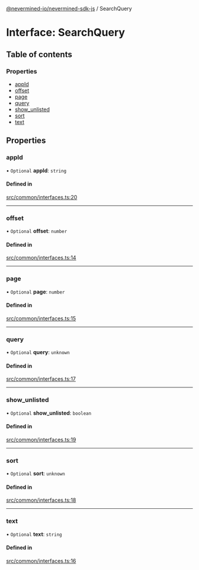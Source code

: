 [@nevermined-io/nevermined-sdk-js](../code-reference.md) / SearchQuery

# Interface: SearchQuery

## Table of contents

### Properties

- [appId](SearchQuery.md#appid)
- [offset](SearchQuery.md#offset)
- [page](SearchQuery.md#page)
- [query](SearchQuery.md#query)
- [show_unlisted](SearchQuery.md#show_unlisted)
- [sort](SearchQuery.md#sort)
- [text](SearchQuery.md#text)

## Properties

### appId

• `Optional` **appId**: `string`

#### Defined in

[src/common/interfaces.ts:20](https://github.com/nevermined-io/sdk-js/blob/55f88d2/src/common/interfaces.ts#L20)

---

### offset

• `Optional` **offset**: `number`

#### Defined in

[src/common/interfaces.ts:14](https://github.com/nevermined-io/sdk-js/blob/55f88d2/src/common/interfaces.ts#L14)

---

### page

• `Optional` **page**: `number`

#### Defined in

[src/common/interfaces.ts:15](https://github.com/nevermined-io/sdk-js/blob/55f88d2/src/common/interfaces.ts#L15)

---

### query

• `Optional` **query**: `unknown`

#### Defined in

[src/common/interfaces.ts:17](https://github.com/nevermined-io/sdk-js/blob/55f88d2/src/common/interfaces.ts#L17)

---

### show_unlisted

• `Optional` **show_unlisted**: `boolean`

#### Defined in

[src/common/interfaces.ts:19](https://github.com/nevermined-io/sdk-js/blob/55f88d2/src/common/interfaces.ts#L19)

---

### sort

• `Optional` **sort**: `unknown`

#### Defined in

[src/common/interfaces.ts:18](https://github.com/nevermined-io/sdk-js/blob/55f88d2/src/common/interfaces.ts#L18)

---

### text

• `Optional` **text**: `string`

#### Defined in

[src/common/interfaces.ts:16](https://github.com/nevermined-io/sdk-js/blob/55f88d2/src/common/interfaces.ts#L16)
